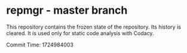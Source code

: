 # repmgr - master branch

This repository contains the frozen state of the repository.
Its history is cleared. It is used only for static code
analysis with Codacy.

Commit Time: 1724984003